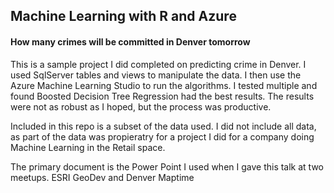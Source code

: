 ## Machine Learning with R and Azure

#### **How many crimes will be committed in Denver tomorrow**

This is a sample project I did completed on predicting crime in Denver. I used SqlServer tables and views to manipulate the data.
I then use the Azure Machine Learning Studio to run the algorithms. I tested multiple and found Boosted Decision Tree Regression had the best results. The results were not as robust as I hoped, but the process was productive.

Included in this repo is a subset of the data used. I did not include all data, as part of the data was propieratry for a project I did for a company doing Machine Learning in the Retail space.

The primary document is the Power Point I used when I gave this talk at two meetups. ESRI GeoDev and Denver Maptime


